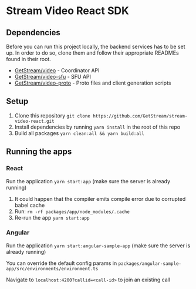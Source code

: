 # Stream Video React SDK

## Dependencies

Before you can run this project locally, the backend services has to be set up. In order to do so,
clone them and follow their appropriate READMEs found in their root.

- [GetStream/video](https://github.com/GetStream/video) - Coordinator API
- [GetStream/video-sfu](https://github.com/GetStream/video-sfu) - SFU API
- [GetStream/video-proto](https://github.com/GetStream/video) - Proto files and client generation scripts

## Setup

1. Clone this repository `git clone https://github.com/GetStream/stream-video-react.git`
2. Install dependencies by running `yarn install` in the root of this repo
3. Build all packages `yarn clean:all && yarn build:all`

## Running the apps

### React

Run the application `yarn start:app` (make sure the server is already running)

1.  It could happen that the compiler emits compile error due to corrupted babel cache
2.  Run: `rm -rf packages/app/node_modules/.cache`
3.  Re-run the app `yarn start:app`

### Angular

Run the application `yarn start:angular-sample-app` (make sure the server is already running)

You can override the default config params in `packages/angular-sample-app/src/environments/environment.ts`

Navigate to `localhost:4200?callid=<call-id>` to join an existing call
